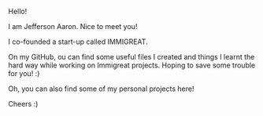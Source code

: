 Hello!

I am Jefferson Aaron. Nice to meet you!

I co-founded a start-up called IMMIGREAT.

On my GitHub, ou can find some useful files I created and things I learnt the hard way while working on Immigreat projects. Hoping to save some trouble for you! :)

Oh, you can also find some of my personal projects here! 

Cheers :)

<!---
jeffersonaaron25/jeffersonaaron25 is a ✨ special ✨ repository because its `README.md` (this file) appears on your GitHub profile.
You can click the Preview link to take a look at your changes.
--->
